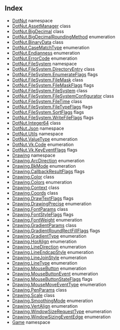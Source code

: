 ## Index

- [DotNut](DotNut.md) namespace
- [DotNut.AssetManager](DotNut/AssetManager.md) class
- [DotNut.BigDecimal](DotNut/BigDecimal.md) class
- [DotNut.BigDecimalRoundingMethod](DotNut/BigDecimalRoundingMethod.md) enumeration
- [DotNut.BinaryData](DotNut/BinaryData.md) class
- [DotNut.CaseMatchType](DotNut/CaseMatchType.md) enumeration
- [DotNut.Endianness](DotNut/Endianness.md) enumeration
- [DotNut.ErrorCode](DotNut/ErrorCode.md) enumeration
- [DotNut.FileSystem](DotNut/FileSystem.md) namespace
- [DotNut.FileSystem.DirectoryEntry](DotNut/FileSystem/DirectoryEntry.md) class
- [DotNut.FileSystem.EnumerateFlags](DotNut/FileSystem/EnumerateFlags.md) flags
- [DotNut.FileSystem.FileMask](DotNut/FileSystem/FileMask.md) class
- [DotNut.FileSystem.FileMaskFlags](DotNut/FileSystem/FileMaskFlags.md) flags
- [DotNut.FileSystem.FileSystem](DotNut/FileSystem/FileSystem.md) class
- [DotNut.FileSystem.FileSystemConfigurator](DotNut/FileSystem/FileSystemConfigurator.md) class
- [DotNut.FileSystem.FileTime](DotNut/FileSystem/FileTime.md) class
- [DotNut.FileSystem.FileTypeFlags](DotNut/FileSystem/FileTypeFlags.md) flags
- [DotNut.FileSystem.SortFlags](DotNut/FileSystem/SortFlags.md) flags
- [DotNut.FileSystem.WriteFileFlags](DotNut/FileSystem/WriteFileFlags.md) flags
- [DotNut.Integer64](DotNut/Integer64.md) class
- [DotNut.Json](DotNut/Json.md) namespace
- [DotNut.Utils](DotNut/Utils.md) namespace
- [DotNut.ValueType](DotNut/ValueType.md) enumeration
- [DotNut.Vk.Code](DotNut/Vk/Code.md) enumeration
- [DotNut.Vk.KeyEventFlags](DotNut/Vk/KeyEventFlags.md) flags
- [Drawing](Drawing.md) namespace
- [Drawing.ArcDirection](Drawing/ArcDirection.md) enumeration
- [Drawing.BkMode](Drawing/BkMode.md) enumeration
- [Drawing.CallbackResultFlags](Drawing/CallbackResultFlags.md) flags
- [Drawing.Color](Drawing/Color.md) class
- [Drawing.Colors](Drawing/Colors.md) enumeration
- [Drawing.Context](Drawing/Context.md) class
- [Drawing.Coords](Drawing/Coords.md) class
- [Drawing.DrawTextFlags](Drawing/DrawTextFlags.md) flags
- [Drawing.DrawingPrecise](Drawing/DrawingPrecise.md) enumeration
- [Drawing.FontParams](Drawing/FontParams.md) class
- [Drawing.FontStyleFlags](Drawing/FontStyleFlags.md) flags
- [Drawing.FontWeight](Drawing/FontWeight.md) enumeration
- [Drawing.GradientParams](Drawing/GradientParams.md) class
- [Drawing.GradientRoundRectFillFlags](Drawing/GradientRoundRectFillFlags.md) flags
- [Drawing.GradientType](Drawing/GradientType.md) enumeration
- [Drawing.HorAlign](Drawing/HorAlign.md) enumeration
- [Drawing.LineDirection](Drawing/LineDirection.md) enumeration
- [Drawing.LineEndcapStyle](Drawing/LineEndcapStyle.md) enumeration
- [Drawing.LineJoinStyle](Drawing/LineJoinStyle.md) enumeration
- [Drawing.LineType](Drawing/LineType.md) enumeration
- [Drawing.MouseButton](Drawing/MouseButton.md) enumeration
- [Drawing.MouseButtonEvent](Drawing/MouseButtonEvent.md) enumeration
- [Drawing.MouseButtonStateFlags](Drawing/MouseButtonStateFlags.md) flags
- [Drawing.MouseMoveEventType](Drawing/MouseMoveEventType.md) enumeration
- [Drawing.PenParams](Drawing/PenParams.md) class
- [Drawing.Scale](Drawing/Scale.md) class
- [Drawing.SmoothingMode](Drawing/SmoothingMode.md) enumeration
- [Drawing.VertAlign](Drawing/VertAlign.md) enumeration
- [Drawing.WindowSizeRequestType](Drawing/WindowSizeRequestType.md) enumeration
- [Drawing.WindowSizingEventEdge](Drawing/WindowSizingEventEdge.md) enumeration
- [Game](Game.md) namespace
